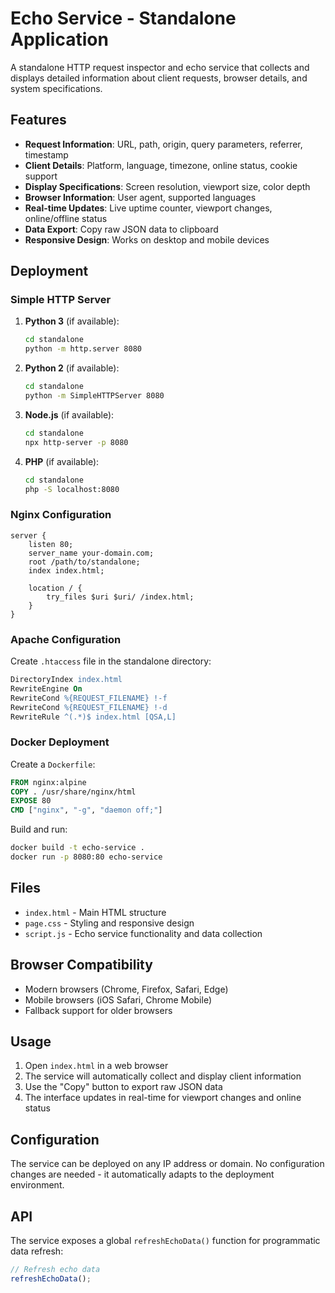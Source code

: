 # Echo Service - Standalone Application

A standalone HTTP request inspector and echo service that collects and displays detailed information about client requests, browser details, and system specifications.

## Features

- **Request Information**: URL, path, origin, query parameters, referrer, timestamp
- **Client Details**: Platform, language, timezone, online status, cookie support
- **Display Specifications**: Screen resolution, viewport size, color depth
- **Browser Information**: User agent, supported languages
- **Real-time Updates**: Live uptime counter, viewport changes, online/offline status
- **Data Export**: Copy raw JSON data to clipboard
- **Responsive Design**: Works on desktop and mobile devices

## Deployment

### Simple HTTP Server

1. **Python 3** (if available):
   ```bash
   cd standalone
   python -m http.server 8080
   ```

2. **Python 2** (if available):
   ```bash
   cd standalone
   python -m SimpleHTTPServer 8080
   ```

3. **Node.js** (if available):
   ```bash
   cd standalone
   npx http-server -p 8080
   ```

4. **PHP** (if available):
   ```bash
   cd standalone
   php -S localhost:8080
   ```

### Nginx Configuration

```nginx
server {
    listen 80;
    server_name your-domain.com;
    root /path/to/standalone;
    index index.html;
    
    location / {
        try_files $uri $uri/ /index.html;
    }
}
```

### Apache Configuration

Create `.htaccess` file in the standalone directory:
```apache
DirectoryIndex index.html
RewriteEngine On
RewriteCond %{REQUEST_FILENAME} !-f
RewriteCond %{REQUEST_FILENAME} !-d
RewriteRule ^(.*)$ index.html [QSA,L]
```

### Docker Deployment

Create a `Dockerfile`:
```dockerfile
FROM nginx:alpine
COPY . /usr/share/nginx/html
EXPOSE 80
CMD ["nginx", "-g", "daemon off;"]
```

Build and run:
```bash
docker build -t echo-service .
docker run -p 8080:80 echo-service
```

## Files

- `index.html` - Main HTML structure
- `page.css` - Styling and responsive design
- `script.js` - Echo service functionality and data collection

## Browser Compatibility

- Modern browsers (Chrome, Firefox, Safari, Edge)
- Mobile browsers (iOS Safari, Chrome Mobile)
- Fallback support for older browsers

## Usage

1. Open `index.html` in a web browser
2. The service will automatically collect and display client information
3. Use the "Copy" button to export raw JSON data
4. The interface updates in real-time for viewport changes and online status

## Configuration

The service can be deployed on any IP address or domain. No configuration changes are needed - it automatically adapts to the deployment environment.

## API

The service exposes a global `refreshEchoData()` function for programmatic data refresh:

```javascript
// Refresh echo data
refreshEchoData();
```
